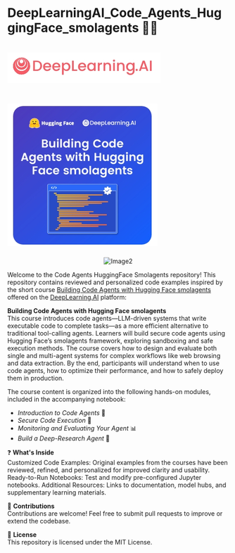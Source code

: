 # DeepLearningAI_Code_Agents_HuggingFace_smolagents  🧑‍💻


# ![image1](https://github.com/16032022/DeepLearningAI_Code_Agents_HuggingFace_smolagents/blob/0be092ba91337cbbc7b203a8f0a2279fc770cb9a/Image1.jpeg)
# ![image2](https://github.com/16032022/DeepLearningAI_Code_Agents_HuggingFace_smolagents/blob/d1bb53b46289659a1794d14293c7f2129a3c11ea/Image2jpeg)



<p align="center">
  <img src="[https://github.com/16032022/DeepLearningAI_Code_Agents_HuggingFace_smolagents/blob/d1bb53b46289659a1794d14293c7f2129a3c11ea/Image2jpeg]" alt="Image2">
</p>



Welcome to the Code Agents HuggingFace Smolagents repository! This repository contains reviewed and personalized code examples inspired by the short course [Building Code Agents with Hugging Face smolagents](https://www.deeplearning.ai/short-courses/building-code-agents-with-hugging-face-smolagents/) offered on the [DeepLearning.AI](https://www.deeplearning.ai/courses/) platform:

**Building Code Agents with Hugging Face smolagents**  
This course introduces code agents—LLM-driven systems that write executable code to complete tasks—as a more efficient alternative to traditional tool-calling agents. Learners will build secure code agents using Hugging Face’s smolagents framework, exploring sandboxing and safe execution methods. The course covers how to design and evaluate both single and multi-agent systems for complex workflows like web browsing and data extraction. By the end, participants will understand when to use code agents, how to optimize their performance, and how to safely deploy them in production.

The course content is organized into the following hands-on modules, included in the accompanying notebook:  
 - _Introduction to Code Agents_ 🚀
 - _Secure Code Execution_ 🔐 
 - _Monitoring and Evaluating Your Agent_ 📊
 - _Build a Deep-Research Agent_ 🧠

❓ **What's Inside**  
Customized Code Examples: Original examples from the courses have been reviewed, refined, and personalized for improved clarity and usability.
Ready-to-Run Notebooks: Test and modify pre-configured Jupyter notebooks.
Additional Resources: Links to documentation, model hubs, and supplementary learning materials.

🎯 **Contributions**  
Contributions are welcome! Feel free to submit pull requests to improve or extend the codebase.

📄 **License**  
This repository is licensed under the MIT License.









